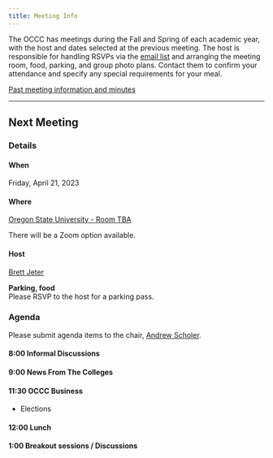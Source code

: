 ```yaml
---
title: Meeting Info
---
```


The OCCC has meetings during the Fall and Spring of each academic year, with the
host and dates selected at the previous meeting. The host is responsible for
handling RSVPs via the [email list](https://it.engineering.oregonstate.edu/mailman/listinfo/occc)
and arranging the meeting room, food, parking,
and group photo plans. Contact them to confirm your attendance and specify any
special requirements for your meal.

[Past meeting information and minutes](past.md)

--------------------

## Next Meeting

### Details

#### When

Friday, April 21, 2023

#### Where

[Oregon State University - Room TBA](https://www.google.com/maps/place/Johnson+Hall/@44.5678799,-123.2796073,15z/data=!4m2!3m1!1s0x0:0x1b54f09efe25db41?sa=X&ved=2ahUKEwjxk7mlhOj6AhXULH0KHbmzDrUQ_BJ6BAhnEAU)

There will be a Zoom option available.

#### Host

[Brett Jeter](mailto:Brett.Jeter@oregonstate.edu)

**Parking, food**  
Please RSVP to the host for a parking pass.

### Agenda

Please submit agenda items to the chair, [Andrew Scholer](mailto:andrew.scholer@chemeketa.edu).

#### 8:00 Informal Discussions

#### 9:00 News From The Colleges

#### 11:30 OCCC Business

* Elections

#### 12:00 Lunch

#### 1:00 Breakout sessions / Discussions